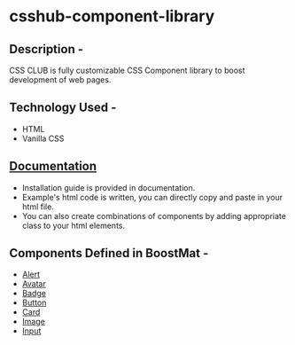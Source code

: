 # csshub-component-library

## Description -

CSS CLUB is fully customizable CSS Component library to boost development of web pages.

## Technology Used -

- HTML
- Vanilla CSS

## [Documentation](https://css-club.netlify.app/documentation/doc.html)

- Installation guide is provided in documentation.
- Example's html code is written, you can directly copy and paste in your html file.
- You can also create combinations of components by adding appropriate class to your html elements.

## Components Defined in BoostMat -

- [Alert](https://css-club.netlify.app/documentation/doc.html#alert)
- [Avatar](https://css-club.netlify.app/documentation/doc.html#avatar)
- [Badge](https://css-club.netlify.app/documentation/doc.html#badge)
- [Button](https://css-club.netlify.app/documentation/doc.html#buttons)
- [Card](https://css-club.netlify.app/documentation/doc.html#cards)
- [Image](https://css-club.netlify.app/documentation/doc.html#images)
- [Input](https://css-club.netlify.app/documentation/doc.html#input)

